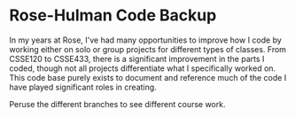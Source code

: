 # Rose-Hulman Code Backup
In my years at Rose, I've had many opportunities to improve how I code by working either on solo or group projects for different types of classes. From CSSE120 to CSSE433, there is a significant improvement in the parts I coded, though not all projects differentiate what I specifically worked on. This code base purely exists to document and reference much of the code I have played significant roles in creating.

Peruse the different branches to see different course work.
